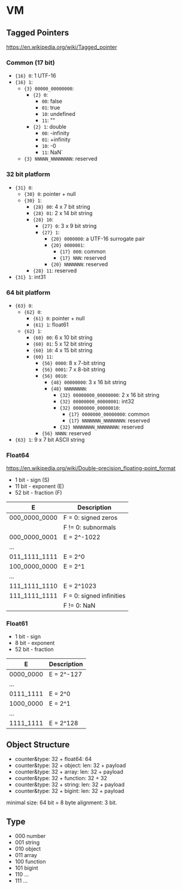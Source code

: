 # VM

## Tagged Pointers

https://en.wikipedia.org/wiki/Tagged_pointer

### Common (17 bit)

- `{16} 0`: 1 UTF-16
- `{16} 1`:
  - `{3} 00000_00000000`:
    - `{2} 0`:
      - `00`: false
      - `01`: true
      - `10`: undefined
      - `11`: ""
    - `{2} 1`: double
      - `00`: -infinity
      - `01`: +infinity
      - `10`: -0
      - `11`: NaN`
  - `{3} NNNNN_NNNNNNNN`: reserved

### 32 bit platform

- `{31} 0`:
  - `{30} 0`: pointer + null
  - `{30} 1`:
    - `{28} 00`: 4 x 7 bit string
    - `{28} 01`: 2 x 14 bit string
    - `{28} 10`:
      - `{27} 0`: 3 x 9 bit string
      - `{27} 1`:
        - `{20} 0000000`: a UTF-16 surrogate pair
        - `{20} 0000001`:
          - `{17} 000`:  common
          - `{17} NNN`: reserved
        - `{20} NNNNNNN`: reserved
    - `{28} 11`: reserved
- `{31} 1`: int31

### 64 bit platform

- `{63} 0`:
  - `{62} 0`:
    - `{61} 0`: pointer + null
    - `{61} 1`: float61
  - `{62} 1`:
    - `{60} 00`: 6 x 10 bit string
    - `{60} 01`: 5 x 12 bit string
    - `{60} 10`: 4 x 15 bit string
    - `{60} 11`:
      - `{56} 0000`: 8 x 7-bit string
      - `{56} 0001`: 7 x 8-bit string
      - `{56} 0010`:
        - `{48} 00000000`: 3 x 16 bit string
        - `{48} NNNNNNNN`:
          - `{32} 00000000_00000000`: 2 x 16 bit string
          - `{32} 00000000_00000001`: int32
          - `{32} 00000000_00000010`:
            - `{17} 0000000_00000000`: common
            - `{17} NNNNNNN_NNNNNNNN`: reserved
          - `{32} NNNNNNNN_NNNNNNNN`: reserved
      - `{56} NNNN`: reserved
- `{63} 1`: 9 x 7 bit ASCII string

### Float64

https://en.wikipedia.org/wiki/Double-precision_floating-point_format

- 1 bit - sign (S)
- 11 bit - exponent (E)
- 52 bit - fraction (F)

|E            |Description             |
|-------------|------------------------|
|000_0000_0000|F = 0: signed zeros     |
|             |F != 0: subnormals      |
|000_0000_0001|E = 2^-1022             |
|...          |                        |
|011_1111_1111|E = 2^0                 |
|100_0000_0000|E = 2^1                 |
|...          |                        |
|111_1111_1110|E = 2^1023              |
|111_1111_1111|F = 0: signed infinities|
|             |F != 0: NaN             |

### Float61

- 1 bit - sign
- 8 bit - exponent
- 52 bit - fraction

|E        |Description|
|---------|-----------|
|0000_0000|E = 2^-127 |
|...      |           |
|0111_1111|E = 2^0    |
|1000_0000|E = 2^1    |
|...      |           |
|1111_1111|E = 2^128  |

## Object Structure

- counter&type: 32 + float64: 64
- counter&type: 32 + object: len: 32 + payload
- counter&type: 32 + array: len: 32 + payload
- counter&type: 32 + function: 32 + 32
- counter&type: 32 + string: len: 32 + payload
- counter&type: 32 + bigint: len: 32 + payload

minimal size: 64 bit = 8 byte
alignment: 3 bit.

## Type

- 000 number
- 001 string
- 010 object
- 011 array
- 100 function
- 101 bigint
- 110 ...
- 111 ...